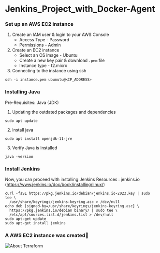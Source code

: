 # Jenkins_Project_with_Docker-Agent


### Set up an AWS EC2 instance

1. Create an IAM user & login to your AWS Console
    - Access Type - Password
    - Permissions - Admin
2. Create an EC2 instance
    - Select an OS image - Ubuntu
    - Create a new key pair & download `.pem` file
    - Instance type - t2.micro
3. Connecting to the instance using ssh
```
ssh -i instance.pem ubunutu@<IP_ADDRESS>
```

### Installing Java

Pre-Requisites: Java (JDK)




1. Updating the outdated packages and dependencies
```
sudo apt update
```
2. Install java
```
sudo apt install openjdk-11-jre
```
3. Verify Java is Installed
```
java -version
```

### Install Jenkins

Now, you can proceed with installing Jenkins
Resources : jenkins.io (https://www.jenkins.io/doc/book/installing/linux/)
```
curl -fsSL https://pkg.jenkins.io/debian/jenkins.io-2023.key | sudo tee \
  /usr/share/keyrings/jenkins-keyring.asc > /dev/null
echo deb [signed-by=/usr/share/keyrings/jenkins-keyring.asc] \
  https://pkg.jenkins.io/debian binary/ | sudo tee \
  /etc/apt/sources.list.d/jenkins.list > /dev/null
sudo apt-get update
sudo apt-get install jenkins
```

### A AWS EC2 instance was created🎉

![About Terraform](images/terraform.png)
